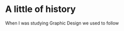 # A little of history

When I was studying Graphic Design we used to follow 



<!--stackedit_data:
eyJoaXN0b3J5IjpbMjMxMDEwOTc3LDIwNDAyOTc2MjIsLTIwMD
Y4NDIxODgsNzk2MjIzNDgxLC0zMzI0NTUzNjNdfQ==
-->